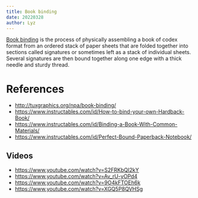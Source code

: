 ```yaml
---
title: Book binding
date: 20220328
author: Lyz
---
```


[Book binding](https://en.wikipedia.org/wiki/Bookbinding) is the process of
physically assembling a book of codex format from an ordered stack of paper
sheets that are folded together into sections called signatures or sometimes
left as a stack of individual sheets. Several signatures are then bound together
along one edge with a thick needle and sturdy thread.

# References

* http://tuxgraphics.org/npa/book-binding/
* https://www.instructables.com/id/How-to-bind-your-own-Hardback-Book/
* https://www.instructables.com/id/Binding-a-Book-With-Common-Materials/
* https://www.instructables.com/id/Perfect-Bound-Paperback-Notebook/

## Videos

* https://www.youtube.com/watch?v=S2FRKbQI2kY
* https://www.youtube.com/watch?v=Av_rU-yOPd4
* https://www.youtube.com/watch?v=9O4kFTOEh6k
* https://www.youtube.com/watch?v=XGQ5P8QVHSg
